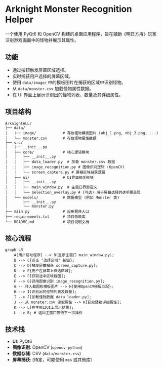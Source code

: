 # Arknight Monster Recognition Helper

一个使用 PyQt6 和 OpenCV 构建的桌面应用程序，旨在辅助《明日方舟》玩家识别游戏画面中的怪物并展示其属性。

## 功能

*   通过按钮触发屏幕区域选择。
*   实时捕获用户选择的屏幕区域。
*   使用 `data/image/` 中的模板图片在捕获的区域中识别怪物。
*   从 `data/monster.csv` 加载怪物属性数据。
*   在 UI 界面上展示识别出的怪物列表、数量及其详细属性。

## 项目结构

```
ArknightALL/
├── data/
│   ├── image/            # 存放怪物模板图片 (obj_1.png, obj_2.png, ...)
│   └── monster.csv       # 存放怪物属性数据
├── src/
│   ├── __init__.py
│   ├── core/             # 核心逻辑模块
│   │   ├── __init__.py
│   │   ├── data_loader.py  # 加载 monster.csv 数据
│   │   ├── image_recognition.py # 图像识别逻辑 (OpenCV)
│   │   └── screen_capture.py # 屏幕区域捕获逻辑
│   ├── ui/               # UI界面相关模块
│   │   ├── __init__.py
│   │   ├── main_window.py  # 主窗口界面定义
│   │   └── selection_overlay.py # (可选) 用于屏幕选择的透明覆盖层
│   └── models/           # 数据模型 (例如 Monster 类)
│       ├── __init__.py
│       └── monster.py
├── main.py               # 应用程序入口
├── requirements.txt      # 项目依赖库
└── README.md             # 项目说明文档
```

## 核心流程

```mermaid
graph LR
    A[用户启动程序] --> B(显示主窗口 main_window.py);
    B --> C{点击 "选择区域" 按钮};
    C --> D[触发屏幕捕获 screen_capture.py];
    D --> E{用户在屏幕上框选区域};
    E --> F[获取选中区域截图];
    F --> G[调用图像识别 image_recognition.py];
    G -- 传入截图和模板图片 --> H{使用OpenCV模板匹配};
    H --> I[识别出的怪物列表及数量];
    I --> J[加载怪物数据 data_loader.py];
    J -- 从 monster.csv 读取属性 --> K[获取怪物详细属性];
    K --> L[在主窗口UI上展示结果];
    L --> B; # 返回主窗口等待下一次操作
```

## 技术栈

*   **UI**: PyQt6
*   **图像识别**: OpenCV (`opencv-python`)
*   **数据存储**: CSV (`data/monster.csv`)
*   **屏幕捕获**: (待定，可能使用 `mss` 或其他库)